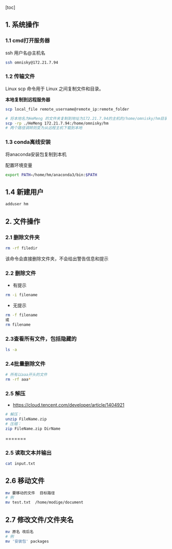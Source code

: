 [toc]



## 1. 系统操作

### 1.1 cmd打开服务器

ssh 用户名@主机名

```bash
ssh omnisky@172.21.7.94
```

### 1.2 传输文件

Linux scp 命令用于 Linux 之间复制文件和目录。

**本地复制到远程服务器**

```bash
scp local_file remote_username@remote_ip:remote_folder 
```

```bash
# 将本地名为HeMeng 的文件夹复制到地址为172.21.7.94的主机的/home/omnisky/hm目录下，
scp -rp ./HeMeng 172.21.7.94:/home/omnisky/hm
# 两个路径调转则变为从远程主机下载到本地
```

### 1.3 conda离线安装

将anaconda安装包复制到本机

配置环境变量

```bash
export PATH=/home/hm/anaconda3/bin:$PATH
```

## 1.4 新建用户

```bash
adduser hm
```



## 2. 文件操作

### 2.1 删除文件夹

```bash
rm -rf filedir
```

该命令会直接删除文件夹，不会给出警告信息和提示

### 2.2 删除文件

* 有提示

```bash
rm -i filename
```

* 无提示

```bash
rm -f filename
或
rm filename
```

### 2.3查看所有文件，包括隐藏的

```bash
ls -a
```

### 2.4批量删除文件

```bash
# 所有以aaa开头的文件
rm -rf aaa*
```

### 2.5 解压







* https://cloud.tencent.com/developer/article/1404921

```bash
# 解压：
unzip FileName.zip
# 压缩：
zip FileName.zip DirName
```

=======

### 2.5 读取文本并输出

```bash
cat input.txt
```

## 2.6 移动文件

```bash
mv 要移动的文件  目标路径
# 例
mv test.txt  /home/modige/document
```

## 2.7 修改文件/文件夹名

```bash
mv 原名 改后名
# 例
mv '安装包' packages
```



